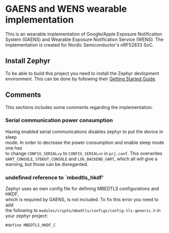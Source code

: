 # GAENS and WENS wearable implementation
This is an wearable implementation of Google/Apple Exposure Notification  
System (GAENS) and Wearable Exposure Notification Service (WENS). The  
implementation is created for Nordic Semiconductor's nRF52833 SoC.

## Install Zephyr
To be able to build this project you need to install the Zephyr devlopment  
environment. This can be done by following their [Getting Started Guide]("https://docs.zephyrproject.org/latest/getting_started/index.html").  

## Comments
This sections includes some comments regarding the implementation.

### Serial communication power consumption
Having enabled serial communications disables zephyr to put the device in sleep  
mode. In order to decrease the power consumption and enable sleep mode one has  
to change `CONFIG_SERIAL=y` to `CONFIG_SERIAL=n` in `prj.conf`. This overwrites  
`UART_CONSOLE`, `STDOUT_CONSOLE` and `LOG_BACKEND_UART`, which all will give a  
warning, but those can be disregarded.

### undefined reference to `mbedtls_hkdf'
Zephyr uses an own config file for defining MBEDTLS configurations and HKDF,  
which is required by GAENS, is not included. To fix this error you need to add  
the following to `modules/crypto/mbedtls/configs/config-tls-generic.h` in  
your zephyr project:

    #define MBEDTLS_HKDF_C
